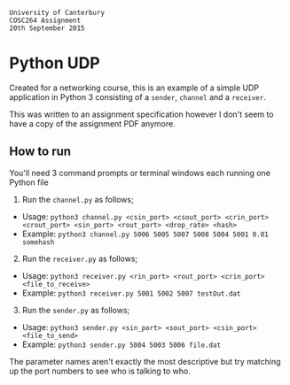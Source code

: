 ```
University of Canterbury
COSC264 Assignment
20th September 2015
```

# Python UDP
Created for a networking course, this is an example of a simple UDP
application in Python 3 consisting of a `sender`, `channel` and a `receiver`.

This was written to an assignment specification however I don't seem to have a
copy of the assignment PDF anymore.

## How to run
You'll need 3 command prompts or terminal windows each running one Python file

1. Run the `channel.py` as follows;
  * Usage: `python3 channel.py <csin_port> <csout_port> <crin_port> <crout_port> <sin_port> <rout_port> <drop_rate> <hash>`
  * Example: `python3 channel.py 5006 5005 5007 5008 5004 5001 0.01 somehash`
2. Run the `receiver.py` as follows;
  * Usage: `python3 receiver.py <rin_port> <rout_port> <crin_port> <file_to_receive>`
  * Example: `python3 receiver.py 5001 5002 5007 testOut.dat`
3. Run the `sender.py` as follows;
  * Usage: `python3 sender.py <sin_port> <sout_port> <csin_port> <file_to_send>`
  * Example: `python3 sender.py 5004 5003 5006 file.dat`

The parameter names aren't exactly the most descriptive but try matching up the
port numbers to see who is talking to who.
